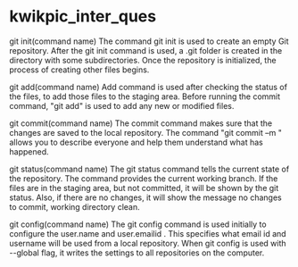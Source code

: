 # kwikpic_inter_ques

git init(command name)
The command git init is used to create an empty Git repository. 
After the git init command is used, a .git folder is created in the directory with some subdirectories. Once the repository is initialized, the process of creating other files begins.

git add(command name)
Add command is used after checking the status of the files, to add those files to the staging area.
Before running the commit command, "git add" is used to add any new or modified files.

git commit(command name)
The commit command makes sure that the changes are saved to the local repository.
The command "git commit –m <message>" allows you to describe everyone and help them understand what has happened.

git status(command name)
The git status command tells the current state of the repository.
The command provides the current working branch. If the files are in the staging area, but not committed, it will be shown by the git status. Also, if there are no changes, it will show the message no changes to commit, working directory clean.

git config(command name)
The git config command is used initially to configure the user.name and user.emailid . This specifies what email id and username will be used from a local repository.
When git config is used with --global flag, it writes the settings to all repositories on the computer.
